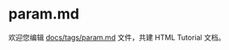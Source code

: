 param.md
===

欢迎您编辑 <a target="__blank" href="https://github.com/jaywcjlove/html-tutorial/blob/main/docs/tags/param.md">docs/tags/param.md</a> 文件，共建 HTML Tutorial 文档。